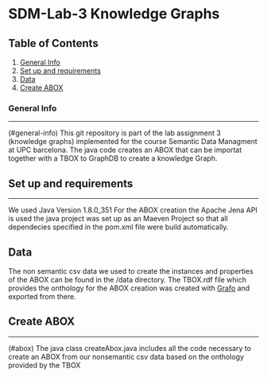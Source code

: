 # SDM-Lab-3 Knowledge Graphs

## Table of Contents
1. [General Info](#general-info)
2. [Set up and requirements](#Setupandrequirements)
3. [Data](#data)
4. [Create ABOX](#abox)

### General Info
***
(#general-info)
This git repository is part of the lab assignment 3 (knowledge graphs) implemented for the course Semantic Data Managment at UPC barcelona. The java code creates an ABOX that can be importat together with a TBOX to GraphDB to create a knowledge Graph.

## Set up and requirements
***
We used Java Version 1.8.0_351
For the ABOX creation the Apache Jena API is used the java project was set up as an Maeven Project so that all dependecies specified in the pom.xml file were build automatically.

## Data

The non semantic csv data we used to create the instances and properties of the ABOX can be found in the /data directory. The TBOX.rdf file which provides the onthology for the ABOX creation was created with [Grafo](https://app.gra.fo/dashboard) and exported from there.

## Create ABOX
***
(#abox)
The java class createAbox.java includes all the code necessary to create an ABOX from our nonsemantic csv data based on the onthology provided by the TBOX

